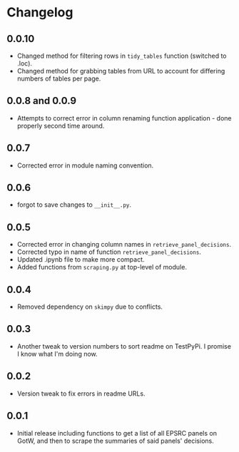 # Changelog

## 0.0.10

- Changed method for filtering rows in `tidy_tables` function (switched to .loc).
- Changed method for grabbing tables from URL to account for differing numbers of tables per page.

## 0.0.8 and 0.0.9

- Attempts to correct error in column renaming function application - done properly second time around.

## 0.0.7

- Corrected error in module naming convention.

## 0.0.6

- forgot to save changes to `__init__.py`.

## 0.0.5

- Corrected error in changing column names in `retrieve_panel_decisions`.
- Corrected typo in name of function `retrieve_panel_decisions`.
- Updated .ipynb file to make more compact.
- Added functions from `scraping.py` at top-level of module.

## 0.0.4

- Removed dependency on `skimpy` due to conflicts.

## 0.0.3

- Another tweak to version numbers to sort readme on TestPyPi. I promise I know what I'm doing now.

## 0.0.2

- Version tweak to fix errors in readme URLs.

## 0.0.1

- Initial release including functions to get a list of all EPSRC panels on GotW, and then to scrape the summaries of said panels' decisions.
